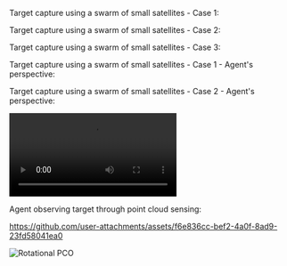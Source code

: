 Target capture using a swarm of small satellites - Case 1:

Target capture using a swarm of small satellites - Case 2:

Target capture using a swarm of small satellites - Case 3:


Target capture using a swarm of small satellites - Case 1 - Agent's perspective:


Target capture using a swarm of small satellites - Case 2 - Agent's perspective:

![Demo Video](Eye-in-hand-2.mp4)

Agent observing target through point cloud sensing:

https://github.com/user-attachments/assets/f6e836cc-bef2-4a0f-8ad9-23fd58041ea0

![Rotational PCO](https://github.com/user-attachments/assets/73fb559d-4e23-4ca7-9e8e-3d3b2b83db4b)
